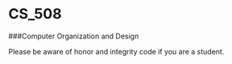 # CS_508
###Computer Organization and Design

Please be aware of honor and integrity code if you are a student.  
